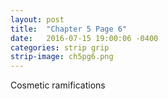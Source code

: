 ```yaml
---
layout: post
title:  "Chapter 5 Page 6"
date:   2016-07-15 19:00:06 -0400
categories: strip grip
strip-image: ch5pg6.png
---
```

Cosmetic ramifications   

